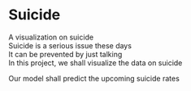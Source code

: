 # Suicide
A visualization on suicide <br>
Suicide is a serious issue these days <br>
It can be prevented by just talking<br>
In this project, we shall visualize the data on suicide<br>


Our model shall predict the upcoming suicide rates
